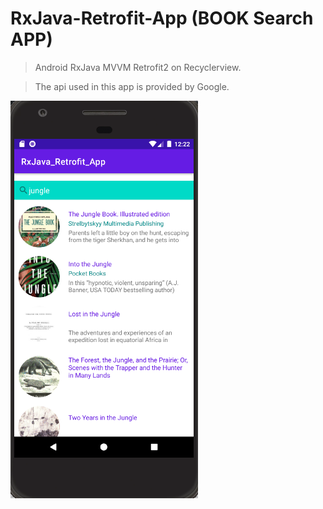 # RxJava-Retrofit-App (BOOK Search APP)
>Android RxJava MVVM Retrofit2 on Recyclerview. 

>The api used in this app is provided by Google. 

<div style="align:center">
  <img src ="/Screenshot.png"/>
</div>
